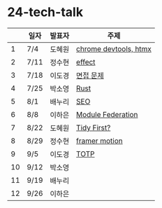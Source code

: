 # 24-tech-talk

|  | 일자  | 발표자 | 주제 |
|--|------|------|------|
| 1| 7/4  | 도혜원 | [chrome devtools, htmx](https://github.com/livid-fe-study/24-tech-talk/tree/main/w01) |
| 2| 7/11 | 정수현 | [effect](https://github.com/livid-fe-study/24-tech-talk/tree/main/w02) |
| 3| 7/18 | 이도경 | [면접 문제](https://github.com/livid-fe-study/24-tech-talk/blob/main/w03/%EB%85%B8%ED%8A%B8.md) |
| 4| 7/25 | 박소영 | [Rust](https://github.com/livid-fe-study/24-tech-talk/blob/main/w04/%EB%B0%9C%ED%91%9C%EC%9E%90%EB%A3%8C.md) |
| 5| 8/1  | 배누리 | [SEO](https://github.com/livid-fe-study/24-tech-talk/tree/main/w05) |
| 6| 8/8  | 이하은 | [Module Federation](https://github.com/livid-fe-study/24-tech-talk/tree/main/w06) |
| 7| 8/22 | 도혜원 | [Tidy First?](https://github.com/livid-fe-study/24-tech-talk/tree/main/w07) |
| 8| 8/29 | 정수현 | [framer motion](https://github.com/livid-fe-study/24-tech-talk/tree/main/w08) |
| 9| 9/5  | 이도경 | [TOTP](https://github.com/livid-fe-study/24-tech-talk/tree/main/w09) |
|10| 9/12 | 박소영 |  |
|11| 9/19 | 배누리 |  |
|12| 9/26 | 이하은 |  |
